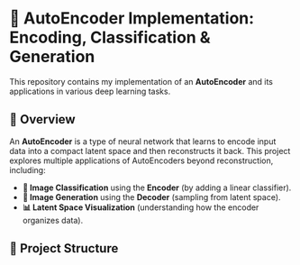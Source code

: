 # 🚀 AutoEncoder Implementation: Encoding, Classification & Generation

This repository contains my implementation of an **AutoEncoder** and its applications in various deep learning tasks. 

## **📌 Overview**
An **AutoEncoder** is a type of neural network that learns to encode input data into a compact latent space and then reconstructs it back. This project explores multiple applications of AutoEncoders beyond reconstruction, including:

- **🔹 Image Classification** using the **Encoder** (by adding a linear classifier).
- **🎨 Image Generation** using the **Decoder** (sampling from latent space).
- **📊 Latent Space Visualization** (understanding how the encoder organizes data).

## **📂 Project Structure**
